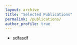 ```yaml
---
layout: archive
title: "Selected Publications"
permalink: /publications/
author_profile: true
---
```


- sdfasdf